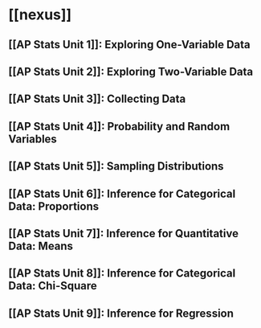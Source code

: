# [[nexus]]
## [[AP Stats Unit 1]]: Exploring One-Variable Data
## [[AP Stats Unit 2]]: Exploring Two-Variable Data
## [[AP Stats Unit 3]]: Collecting Data
## [[AP Stats Unit 4]]: Probability and Random Variables
## [[AP Stats Unit 5]]: Sampling Distributions
## [[AP Stats Unit 6]]: Inference for Categorical Data: Proportions
## [[AP Stats Unit 7]]: Inference for Quantitative Data: Means
## [[AP Stats Unit 8]]: Inference for Categorical Data: Chi-Square
## [[AP Stats Unit 9]]: Inference for Regression